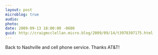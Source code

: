 ```yaml
---
layout: post
microblog: true
audio: 
photo: 
date: 2009-09-13 18:00:00 -0600
guid: http://craigmcclellan.micro.blog/2009/09/14/t3978397175.html
---
```

Back to Nashville and cell phone service. Thanks AT&amp;T!
